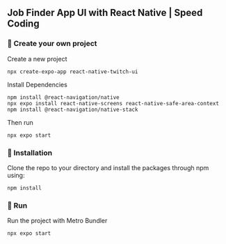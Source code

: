 ## Job Finder App UI with React Native | Speed Coding

### 📕 Create your own project

Create a new project

```
npx create-expo-app react-native-twitch-ui
```

Install Dependencies

```
npm install @react-navigation/native
npx expo install react-native-screens react-native-safe-area-context
npm install @react-navigation/native-stack
```

Then run

```
npx expo start
```

### 📘 Installation

Clone the repo to your directory and install the packages through npm using:

```
npm install
```

### 🔬 Run

Run the project with Metro Bundler

```
npx expo start
```
